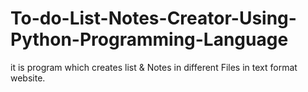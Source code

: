 # To-do-List-Notes-Creator-Using-Python-Programming-Language
it is program which creates list & Notes in different Files in text format website.
